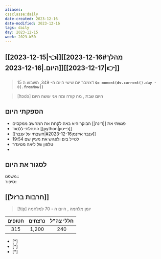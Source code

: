 ```yaml
---
aliases: 
cssclasse:daily 
date-created: 2023-12-16
date-modified: 2023-12-16
tags: daily
day: 2023-12-15
week: 2023-W50
---
```

## [[2023-12-15|👈]][[2023-12-16#מהלך היום.|2023-12-16]][[2023-12-17|👉]]

>  15 דצמבר יום שישי היום ה- 349, השבוע ה **`$= moment(dv.current().day - 0).fromNow()`**

 > [!todo] היום שבת , מה קורה ומה אני עושה היום

## הספקתי היום

- פגשתי את [[דינה]] הבוקר היא באה לקחת את המחשב ממקסים
- התחלתי ללמוד [[python|פייטון]]
- [[ענבר איזנמן#2023-12-16|חשבתי על ענבר]]
- 19:54 לטייל בים ולפגוש את מעיין שם  
- טלפון של ליאה מטינדר
- 

## לסגור את היום

משפט::  
סיפור::

## [[חרבות ברזל]]

> [!tip]  יומן מלחמה , היום ה - 70 למלחמה

 | חטופים | נרצחים | חללי צה"ל |
 |:------:|:------:|:---------:|
 | 315    | 1,200  | 240       |
 
- [*]  
- [*]  
- [*]  
